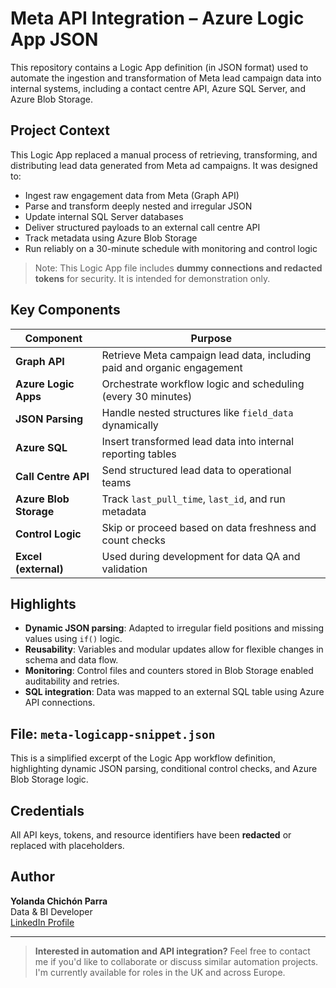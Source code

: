 # Meta API Integration – Azure Logic App JSON

This repository contains a Logic App definition (in JSON format) used to automate the ingestion and transformation of Meta lead campaign data into internal systems, including a contact centre API, Azure SQL Server, and Azure Blob Storage.

##  Project Context
This Logic App replaced a manual process of retrieving, transforming, and distributing lead data generated from Meta ad campaigns. It was designed to:

- Ingest raw engagement data from Meta (Graph API)
- Parse and transform deeply nested and irregular JSON
- Update internal SQL Server databases
- Deliver structured payloads to an external call centre API
- Track metadata using Azure Blob Storage
- Run reliably on a 30-minute schedule with monitoring and control logic

>  Note: This Logic App file includes **dummy connections and redacted tokens** for security. It is intended for demonstration only.

##  Key Components

| Component                | Purpose                                                                 |
|-------------------------|-------------------------------------------------------------------------|
| **Graph API**           | Retrieve Meta campaign lead data, including paid and organic engagement |
| **Azure Logic Apps**    | Orchestrate workflow logic and scheduling (every 30 minutes)            |
| **JSON Parsing**        | Handle nested structures like `field_data` dynamically                  |
| **Azure SQL**           | Insert transformed lead data into internal reporting tables             |
| **Call Centre API**     | Send structured lead data to operational teams                          |
| **Azure Blob Storage**  | Track `last_pull_time`, `last_id`, and run metadata                     |
| **Control Logic**       | Skip or proceed based on data freshness and count checks                |
| **Excel (external)**    | Used during development for data QA and validation                     |

##  Highlights

- **Dynamic JSON parsing**: Adapted to irregular field positions and missing values using `if()` logic.
- **Reusability**: Variables and modular updates allow for flexible changes in schema and data flow.
- **Monitoring**: Control files and counters stored in Blob Storage enabled auditability and retries.
- **SQL integration**: Data was mapped to an external SQL table using Azure API connections.

##  File: `meta-logicapp-snippet.json`
This is a simplified excerpt of the Logic App workflow definition, highlighting dynamic JSON parsing, conditional control checks, and Azure Blob Storage logic.

##  Credentials
All API keys, tokens, and resource identifiers have been **redacted** or replaced with placeholders.

## Author
**Yolanda Chichón Parra**  
Data & BI Developer  
[LinkedIn Profile](https://www.linkedin.com/in/yolandachichon)

---

>  **Interested in automation and API integration?** Feel free to contact me if you'd like to collaborate or discuss similar automation projects. I'm currently available for roles in the UK and across Europe.
